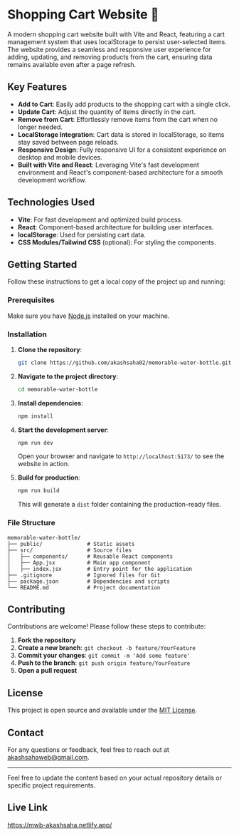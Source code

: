 # Shopping Cart Website 🛒

A modern shopping cart website built with Vite and React, featuring a cart management system that uses localStorage to persist user-selected items. The website provides a seamless and responsive user experience for adding, updating, and removing products from the cart, ensuring data remains available even after a page refresh.

## Key Features
- **Add to Cart**: Easily add products to the shopping cart with a single click.
- **Update Cart**: Adjust the quantity of items directly in the cart.
- **Remove from Cart**: Effortlessly remove items from the cart when no longer needed.
- **LocalStorage Integration**: Cart data is stored in localStorage, so items stay saved between page reloads.
- **Responsive Design**: Fully responsive UI for a consistent experience on desktop and mobile devices.
- **Built with Vite and React**: Leveraging Vite's fast development environment and React's component-based architecture for a smooth development workflow.

## Technologies Used
- **Vite**: For fast development and optimized build process.
- **React**: Component-based architecture for building user interfaces.
- **localStorage**: Used for persisting cart data.
- **CSS Modules/Tailwind CSS** (optional): For styling the components.

## Getting Started

Follow these instructions to get a local copy of the project up and running:

### Prerequisites
Make sure you have [Node.js](https://nodejs.org/) installed on your machine.

### Installation

1. **Clone the repository**:
   ```bash
   git clone https://github.com/akashsaha02/memorable-water-bottle.git
   ```

2. **Navigate to the project directory**:
   ```bash
   cd memorable-water-bottle
   ```

3. **Install dependencies**:
   ```bash
   npm install
   ```

4. **Start the development server**:
   ```bash
   npm run dev
   ```
   Open your browser and navigate to `http://localhost:5173/` to see the website in action.

5. **Build for production**:
   ```bash
   npm run build
   ```
   This will generate a `dist` folder containing the production-ready files.

### File Structure

```
memorable-water-bottle/
├── public/              # Static assets
├── src/                 # Source files
│   ├── components/      # Reusable React components
│   ├── App.jsx          # Main app component
│   ├── index.jsx        # Entry point for the application
├── .gitignore           # Ignored files for Git
├── package.json         # Dependencies and scripts
└── README.md            # Project documentation
```

## Contributing

Contributions are welcome! Please follow these steps to contribute:

1. **Fork the repository**
2. **Create a new branch**: `git checkout -b feature/YourFeature`
3. **Commit your changes**: `git commit -m 'Add some feature'`
4. **Push to the branch**: `git push origin feature/YourFeature`
5. **Open a pull request**

## License

This project is open source and available under the [MIT License](LICENSE).

## Contact

For any questions or feedback, feel free to reach out at [akashsahaweb@gmail.com](mailto:akashsahaweb@gmail.com).

---

Feel free to update the content based on your actual repository details or specific project requirements.
## Live Link
https://mwb-akashsaha.netlify.app/

